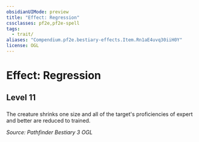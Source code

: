 ```yaml
---
obsidianUIMode: preview
title: "Effect: Regression"
cssclasses: pf2e,pf2e-spell
tags:
  - trait/
aliases: "Compendium.pf2e.bestiary-effects.Item.Rn1aE4uvq30iiH0Y"
license: OGL
---
```

# Effect: Regression
## Level 11
### 






The creature shrinks one size and all of the target's proficiencies of expert and better are reduced to trained.

*Source: Pathfinder Bestiary 3*
*OGL*